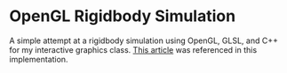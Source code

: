 # OpenGL Rigidbody Simulation
A simple attempt at a rigidbody simulation using OpenGL, GLSL, and C++ for my interactive graphics class. [This article](https://developer.nvidia.com/gpugems/gpugems3/part-v-physics-simulation/chapter-29-real-time-rigid-body-simulation-gpus) was referenced in this implementation.
